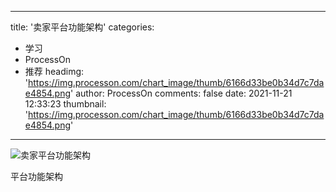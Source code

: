 
---
title: '卖家平台功能架构'
categories: 
 - 学习
 - ProcessOn
 - 推荐
headimg: 'https://img.processon.com/chart_image/thumb/6166d33be0b34d7c7dae4854.png'
author: ProcessOn
comments: false
date: 2021-11-21 12:33:23
thumbnail: 'https://img.processon.com/chart_image/thumb/6166d33be0b34d7c7dae4854.png'
---

<div>   
<img class="thumb" alt="卖家平台功能架构" src="https://img.processon.com/chart_image/thumb/6166d33be0b34d7c7dae4854.png" referrerpolicy="no-referrer">
<p>平台功能架构</p>  
</div>
            